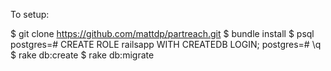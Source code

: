 To setup:

$ git clone https://github.com/mattdp/partreach.git
$ bundle install
$ psql
postgres=# CREATE ROLE railsapp WITH CREATEDB LOGIN;
postgres=# \q
$ rake db:create
$ rake db:migrate